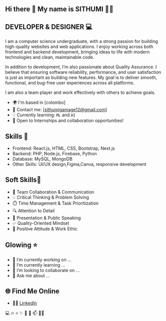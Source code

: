 ## Hi there 👋 My name is SITHUMI 🌟🤩


##  DEVELOPER & DESIGNER 💻

I am a computer science undergraduate, with a strong passion for building high-quality websites and web applications. I enjoy working across both frontend and backend development, bringing ideas to life with modern technologies and clean, maintainable code.

In addition to development, I’m also passionate about Quality Assurance. I believe that ensuring software reliability, performance, and user satisfaction is just as important as building new features. My goal is to deliver smooth, functional, and bug-free user experiences across all platforms.

I am also a team player and work effectively with others to achieve goals.

- 🌍 I'm based in [colombo]
- 📧 Contact me: [sithumigamage12@gmail.com]
- 💡 Currently learning: `ML` and `AI`
- 🤝 Open to Internships and collaboration opportunities!

## Skills 🚀

- Frontend: React.js, HTML, CSS, Bootstrap, Next.js
- Backend: PHP, Node.js, Firebase, Python
- Database: MySQL, MongoDB
- Other Skills: UI/UX design,Figma,Canva, responsive development

## Soft Skills🧠
- 🤝 Team Collaboration & Communication  
- 💡 Critical Thinking & Problem Solving  
- ⏱️ Time Management & Task Prioritization  
- 🔍 Attention to Detail  
- 💬 Presentation & Public Speaking    
- ✅ Quality-Oriented Mindset  
- 🧘 Positive Attitude & Work Ethic  

## Glowing ⭐

- 🔭 I’m currently working on ...
- 🌱 I’m currently learning ...
- 👯 I’m looking to collaborate on ...
- 💬 Ask me about ...

## 🌐 Find Me Online  
- 💼🔗 [LinkedIn](https://linkedin.com/in/YOUR_LINKEDIN)




💻 🔥 ⭐ ✨ 🚀 🎯 📫 👩‍💻

